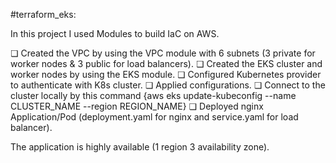 #terraform_eks:

In this project I used Modules to build IaC on AWS.

❏ Created the VPC by using the VPC module with 6 subnets (3 private for worker nodes & 3 public for load balancers).
❏ Created the EKS cluster and worker nodes by using the EKS module.
❏ Configured Kubernetes provider to authenticate with K8s cluster.
❏ Applied configurations.
❏ Connect to the cluster locally by this command {aws eks update-kubeconfig --name CLUSTER_NAME --region REGION_NAME}
❏ Deployed nginx Application/Pod (deployment.yaml for nginx and service.yaml for load balancer).

The application is highly available (1 region 3 availability zone).
